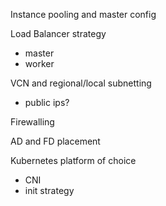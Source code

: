 
Instance pooling and master config

Load Balancer strategy
- master
- worker

VCN and regional/local subnetting
- public ips?

Firewalling

AD and FD placement

Kubernetes platform of choice
- CNI
- init strategy
